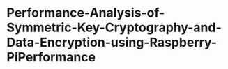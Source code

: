 # Performance-Analysis-of-Symmetric-Key-Cryptography-and-Data-Encryption-using-Raspberry-PiPerformance
